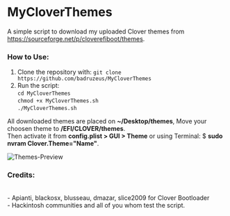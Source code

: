 # MyCloverThemes
A simple script to download my uploaded Clover themes from https://sourceforge.net/p/cloverefiboot/themes.

### How to Use:
1. Clone the repository with: `git clone https://github.com/badruzeus/MyCloverThemes`
2. Run the script:
<br>`cd MyCloverThemes`
<br>`chmod +x MyCloverThemes.sh`
<br>`./MyCloverThemes.sh`

All downloaded themes are placed on <b>~/Desktop/themes</b>, Move your choosen theme to <b>/EFI/CLOVER/themes</b>.
<br>Then activate it from <b>config.plist > GUI > Theme</b> or using Terminal: $ <b>sudo nvram Clover.Theme="Name"</b>.


![Themes-Preview](https://github.com/badruzeus/MyCloverThemes/blob/master/Themes-Preview.png)

### Credits:
<br>- Apianti, blackosx, blusseau, dmazar, slice2009 for Clover Bootloader
<br>- Hackintosh communities and all of you whom test the script.
